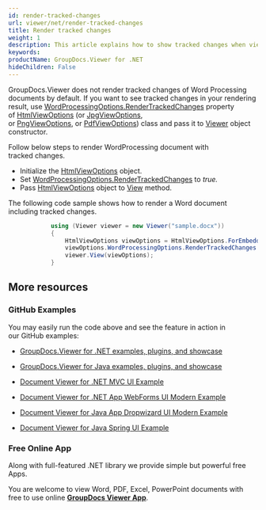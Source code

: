 ```yaml
---
id: render-tracked-changes
url: viewer/net/render-tracked-changes
title: Render tracked changes
weight: 1
description: This article explains how to show tracked changes when viewing Word Processing Documents with GroupDocs.Viewer within your .NET applications.
keywords: 
productName: GroupDocs.Viewer for .NET
hideChildren: False
---
```

GroupDocs.Viewer does not render tracked changes of Word Processing documents by default. If you want to see tracked changes in your rendering result, use [WordProcessingOptions.RenderTrackedChanges](https://apireference.groupdocs.com/net/viewer/groupdocs.viewer.options/wordprocessingoptions/properties/rendertrackedchanges) property of [HtmlViewOptions](https://apireference.groupdocs.com/net/viewer/groupdocs.viewer.options/htmlviewoptions) (or [JpgViewOptions](https://apireference.groupdocs.com/net/viewer/groupdocs.viewer.options/jpgviewoptions), or [PngViewOptions](https://apireference.groupdocs.com/net/viewer/groupdocs.viewer.options/pngviewoptions), or [PdfViewOptions](https://apireference.groupdocs.com/net/viewer/groupdocs.viewer.options/pdfviewoptions)) class and pass it to [Viewer](https://apireference.groupdocs.com/net/viewer/groupdocs.viewer/viewer) object constructor.

Follow below steps to render WordProcessing document with tracked changes.

*   Initialize the [HtmlViewOptions](https://apireference.groupdocs.com/net/viewer/groupdocs.viewer.options/htmlviewoptions) object.
*   Set [WordProcessingOptions.RenderTrackedChanges](https://apireference.groupdocs.com/net/viewer/groupdocs.viewer.options/wordprocessingoptions/properties/rendertrackedchanges) to *true.*
*   Pass [HtmlViewOptions](https://apireference.groupdocs.com/net/viewer/groupdocs.viewer.options/htmlviewoptions) object to [View](https://apireference.groupdocs.com/net/viewer/groupdocs.viewer/viewer/methods/view) method.

The following code sample shows how to render a Word document including tracked changes.

```csharp
            using (Viewer viewer = new Viewer("sample.docx"))
            {
                HtmlViewOptions viewOptions = HtmlViewOptions.ForEmbeddedResources();
                viewOptions.WordProcessingOptions.RenderTrackedChanges = true;
                viewer.View(viewOptions);
            }
```

## More resources

### GitHub Examples

You may easily run the code above and see the feature in action in our GitHub examples:

*   [GroupDocs.Viewer for .NET examples, plugins, and showcase](https://github.com/groupdocs-viewer/GroupDocs.Viewer-for-.NET)
    
*   [GroupDocs.Viewer for Java examples, plugins, and showcase](https://github.com/groupdocs-viewer/GroupDocs.Viewer-for-Java)
    
*   [Document Viewer for .NET MVC UI Example](https://github.com/groupdocs-viewer/GroupDocs.Viewer-for-.NET-MVC) 
    
*   [Document Viewer for .NET App WebForms UI Modern Example](https://github.com/groupdocs-viewer/GroupDocs.Viewer-for-.NET-WebForms)
    
*   [Document Viewer for Java App Dropwizard UI Modern Example](https://github.com/groupdocs-viewer/GroupDocs.Viewer-for-Java-Dropwizard)
    
*   [Document Viewer for Java Spring UI Example](https://github.com/groupdocs-viewer/GroupDocs.Viewer-for-Java-Spring)
    

### Free Online App

Along with full-featured .NET library we provide simple but powerful free Apps.

You are welcome to view Word, PDF, Excel, PowerPoint documents with free to use online **[GroupDocs Viewer App](https://products.groupdocs.app/viewer)**.
